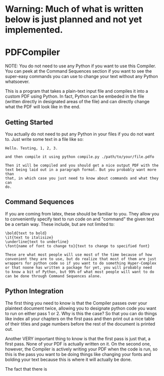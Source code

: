 # Warning: Much of what is written below is just planned and not yet implemented.


# PDFCompiler

NOTE: You do not need to use any Python if you want to use this Compiler.
    You can peek at the Command Sequences section if you want to see the
    super-easy commands you can use to change your text without any
    Python whatsoever.

This is a program that takes a plain-text input file and compiles it into a
    custom PDF using Python. In fact, Python can be embeded in the file
    (written directly in designated areas of the file) and can directly
    change what the PDF will look like in the end.

## Getting Started

You actually do not need to put any Python in your files if you do not
    want to. Just write some text in a file like so:

    Hello. Testing, 1, 2, 3.

    and then compile it using python compile.py ./path/to/your/file.pdfo

    Then it will be compiled and you should get a nice output PDF with the
    text being laid out in a paragraph format. But you probably want more than
    that, in which case you just need to know about commands and what they can
    do.

## Command Sequences

If you are coming from latex, these should be familiar to you. They allow
    you to conveniently specify text to run code on and "command" the given
    text be a certain way. These include, but are not limited to:

    \bold{text to bold}
    \it{text to italisize}
    \underline{text to underline}
    \font{name of font to change to}{text to change to specified font}

    These are what most people will use most of the time because of how
    convenient they are to use, but do realize that most of them are just
    wrappers for python code so if you want to do something Hyper-Complex
    or that noone has written a package for yet, you will probably need
    to know a bit of Python, but 99% of what most people will want to do
    can be done through Command Sequences alone.

## Python Integration

The first thing you need to know is that the Compiler passes over your
    plaintext document twice, allowing you to designate python code you want
    to run on either pass 1 or 2. Why is this the case? So that you can do things
    like index all your chapters on the first pass and then print out a nice
    table of their titles and page numbers before the rest of the document is
    printed out.

Another VERY important thing to know is that the first pass is just that, a
    first pass. None of your PDF is actually written on it. On the second one,
    however, the Compiler is actively writing your PDF when the code is run, so
    this is the pass you want to be doing things like changing your fonts and
    bolding your text because this is where it will actually be done.

The fact that there is 
